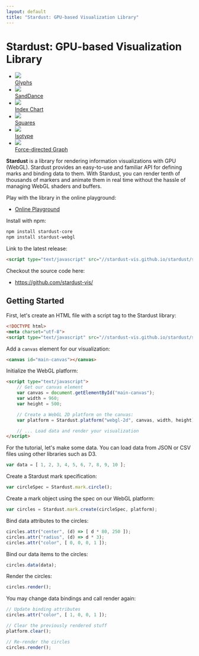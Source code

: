 ```yaml
---
layout: default
title: "Stardust: GPU-based Visualization Library"
---
```


Stardust: GPU-based Visualization Library
====

<ul class="examples group">
    <li><a href="{{base}}/examples/glyphs"><img src="{{base}}/examples/glyphs/preview_small.png" /><div class="overlay"><span>Glyphs</span></div></a></li>
    <li><a href="{{base}}/examples/sanddance"><img src="{{base}}/examples/sanddance/preview_small.png" /><div class="overlay"><span>SandDance</span></div></a></li>
    <li><a href="{{base}}/examples/index-chart"><img src="{{base}}/examples/index-chart/preview_small.png" /><div class="overlay"><span>Index Chart</span></div></a></li>
    <li><a href="{{base}}/examples/squares"><img src="{{base}}/examples/squares/preview_small.png" /><div class="overlay"><span>Squares</span></div></a></li>
    <li><a href="{{base}}/examples/isotype"><img src="{{base}}/examples/isotype/preview_small.png" /><div class="overlay"><span>Isotype</span></div></a></li>
    <li><a href="{{base}}/examples/graph"><img src="{{base}}/examples/graph/preview_small.png" /><div class="overlay"><span>Force-directed Graph</span></div></a></li>
</ul>


**Stardust** is a library for rendering information visualizations with GPU (WebGL). Stardust provides an easy-to-use
and familiar API for defining marks and binding data to them. With Stardust, you can render tenth of thousands
of markers and animate them in real time without the hassle of managing WebGL shaders and buffers.

Play with the library in the online playground:

- [Online Playground](https://stardust-vis.github.io/playground/)

Install with npm:

```bash
npm install stardust-core
npm install stardust-webgl
```

Link to the latest release:

```html
<script type="text/javascript" src="//stardust-vis.github.io/stardust/stardust.bundle.min.js"></script>
```

Checkout the source code here:

- <https://github.com/stardust-vis/>

Getting Started
----

First, let's create an HTML file with a script tag to the Stardust library:

```html
<!DOCTYPE html>
<meta charset="utf-8">
<script type="text/javascript" src="//stardust-vis.github.io/stardust/stardust.bundle.min.js"></script>
```

Add a `canvas` element for our visualization:

```html
<canvas id="main-canvas"></canvas>
```

Initialize the WebGL platform:

```html
<script type="text/javascript">
    // Get our canvas element
    var canvas = document.getElementById("main-canvas");
    var width = 960;
    var height = 500;

    // Create a WebGL 2D platform on the canvas:
    var platform = Stardust.platform("webgl-2d", canvas, width, height);

    // ... Load data and render your visualization
</script>
```

For the tutorial, let's make some data. You can load data from JSON or CSV files using other libraries such as D3.

```javascript
var data = [ 1, 2, 3, 4, 5, 6, 7, 8, 9, 10 ];
```

Create a Stardust mark specification:

```javascript
var circleSpec = Stardust.mark.circle();
```

Create a mark object using the spec on our WebGL platform:

```javascript
var circles = Stardust.mark.create(circleSpec, platform);
```

Bind data attributes to the circles:

```javascript
circles.attr("center", (d) => [ d * 80, 250 ]);
circles.attr("radius", (d) => d * 3);
circles.attr("color", [ 0, 0, 0, 1 ]);
```

Bind our data items to the circles:

```javascript
circles.data(data);
```

Render the circles:

```javascript
circles.render();
```

You may change data bindings and call render again:

```javascript
// Update binding attributes
circles.attr("color", [ 1, 0, 0, 1 ]);

// Clear the previously rendered stuff
platform.clear();

// Re-render the circles
circles.render();
```